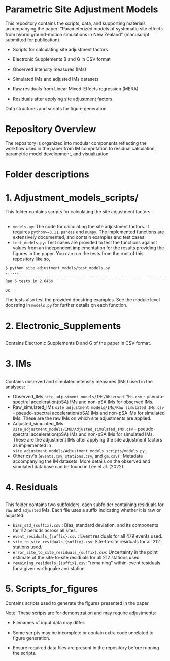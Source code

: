 # Parametric Site Adjustment Models

This repository contains the scripts, data, and supporting materials accompanying the paper:
“Parameterized models of systematic site effects from hybrid ground-motion simulations in New Zealand” (manuscript submitted for publication).
- Scripts for calculating site adjustment factors

- Electronic Supplements B and G in CSV format

- Observed intensity measures (IMs)

- Simulated IMs and adjusted IMs datasets

- Raw residuals from Linear Mixed-Effects regression (MERA)

- Residuals after applying site adjustment factors

Data structures and scripts for figure generation

# Repository Overview
The repository is organized into modular components reflecting the workflow used in the paper from IM computation to residual calculation, parametric model development, and visualization.

# Folder descriptions
# 1. Adjustment_models_scripts/

This folder contains scripts for calculating the site adjustment factors.

##
- `models.py`:  The code for calculating the site adjustment factors. It requires `python>=3.11`, `pandas` and `numpy`. The implemented functions are extensively documented, and contain examples and test cases.
-  `test_models.py`: Test cases are provided to test the functions against values from an independent implementation for the results providing the figures in the paper. You can run the tests from the root of this repository like so,

``` shell
$ python site_adjustment_models/test_models.py
......
----------------------------------------------------------------------
Ran 6 tests in 2.645s

OK
```

The tests also test the provided docstring examples. See the module level docstring in `models.py` for further details on each function.

# 2. Electronic_Supplements 
## 
Contains Electronic Supplements B and G of the paper in CSV format.

# 3. IMs
## 
Contains observed and simulated intensity measures (IMs) used in the analyses:

- Observed_IMs `site_adjustment_models/IMs/Observed_IMs.csv` -  pseudo-spectral acceleration(pSA) IMs and non-pSA IMs for observed IMs.
- Raw_simulated_IMs `site_adjustment_models/IMs/Raw_simulated_IMs.csv` -  pseudo-spectral acceleration(pSA) IMs and non-pSA IMs for simulated IMs. These are the raw IMs on which site adjustments are applied.
- Adjusted_simulated_IMs `site_adjustment_models/IMs/Adjusted_simulated_IMs.csv` -  pseudo-spectral acceleration(pSA) IMs and non-pSA IMs for simulated IMs. These are the adjustment IMs after applying the site adjustment factors as implemented in `site_adjustment_models/Adjustment_models_scripts/models.py` .
- Other csv's  (`events.csv`, `stations.csv`, and `gm.csv`) : Metadata accompanying the IM datasets. 
More details on the observed and simulated database can be found in Lee et al. (2022)

# 4. Residuals
##
This folder contains two subfolders, each subfolder containing residuals for `raw` and `adjusted` IMs. Each file uses a suffix indicating whether it is raw or adjusted:
- `bias_std_{suffix}.csv` :  Bias, standard deviation, and its components for 112 periods across all sites.
- `event_residuals_{suffix}.csv` : Event residuals for all 479 events used.
- `site_to_site_residuals_{suffix}.csv`: Site-to-site residuals for all 212 stations used.
- `error_site_to_site_residuals_{suffix}.csv`: Uncertainty in the point estimate of the site-to-site residuals for all 212 stations used.
- `remaining_residuals_{suffix}.csv`: "remaining" within-event residuals for a given earthquake and station

# 5. Scripts_for_figures
Contains scripts used to generate the figures presented in the paper.

Note: These scripts are for demonstration and may require adjustments:

- Filenames of input data may differ.

- Some scripts may be incomplete or contain extra code unrelated to figure generation.

- Ensure required data files are present in the repository before running the scripts.